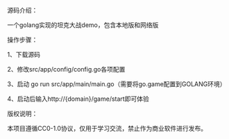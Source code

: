 
源码介绍：

一个golang实现的坦克大战demo，包含本地版和网络版



操作步骤：

1、下载源码

2、修改src/app/config/config.go各项配置

3、启动 go run src/app/main/main.go（需要将go.game配置到GOLANG环境）

4、启动后输入http://{domain}/game/start即可体验



版权说明：

本项目遵循CC0-1.0协议，仅用于学习交流，禁止作为商业软件进行发布。
